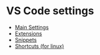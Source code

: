 # VS Code settings

- [Main Settings](components/MainSettings.md)
- [Extensions](components/Extensions.md)
- [Snippets](components/Snippets.md)
- [Shortcuts (for linux)](components/LinuxShortcuts.md)
